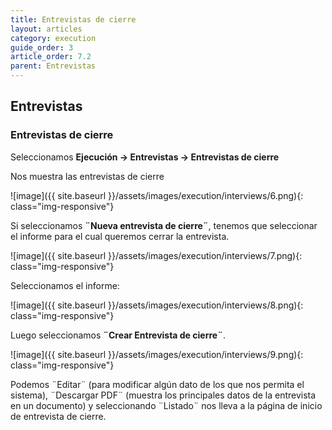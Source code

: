 ```yaml
---
title: Entrevistas de cierre
layout: articles
category: execution
guide_order: 3
article_order: 7.2
parent: Entrevistas
---
```

## Entrevistas

### Entrevistas de cierre

Seleccionamos **Ejecución -> Entrevistas -> Entrevistas de cierre**

Nos muestra las entrevistas de cierre

![image]({{ site.baseurl }}/assets/images/execution/interviews/6.png){: class="img-responsive"}

Si seleccionamos **¨Nueva entrevista de cierre¨**, tenemos que seleccionar el informe para el cual queremos cerrar la entrevista.

![image]({{ site.baseurl }}/assets/images/execution/interviews/7.png){: class="img-responsive"}

Seleccionamos el informe:

![image]({{ site.baseurl }}/assets/images/execution/interviews/8.png){: class="img-responsive"}

Luego seleccionamos **¨Crear Entrevista de cierre¨**.

![image]({{ site.baseurl }}/assets/images/execution/interviews/9.png){: class="img-responsive"}

Podemos ¨Editar¨ (para modificar algún dato de los que nos permita el sistema), ¨Descargar PDF¨ (muestra los principales datos de la entrevista en un documento) y seleccionando ¨Listado¨ nos lleva a la página de inicio de entrevista de cierre.
